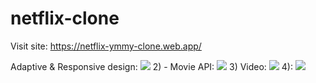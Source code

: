 # netflix-clone
Visit site:
https://netflix-ymmy-clone.web.app/

Adaptive & Responsive design:
![](https://i.imgur.com/UNv3Pcd.png)
2) - Movie API:
![](https://i.imgur.com/zbv6ksZ.png)
3) Video:
![](https://i.imgur.com/yb5lgWg.png)
4):
![](https://i.imgur.com/x2l0K9j.png)